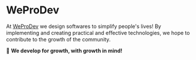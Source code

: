# WeProDev 
At [WeProDev](https://weprodev.com) we design softwares to simplify people's lives! By implementing and creating practical and eﬀective technologies, we hope to contribute to the growth of the community.

🚀 **We develop for growth, with growth in mind!**
